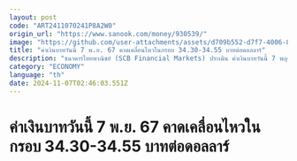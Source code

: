 ```yaml
---
layout: post
code: "ART2411070241P8A2W0"
origin_url: "https://www.sanook.com/money/930539/"
image: "https://github.com/user-attachments/assets/d709b552-d7f7-4006-8e86-ed662ad7901f"
title: "ค่าเงินบาทวันนี้ 7 พ.ย. 67 คาดเคลื่อนไหวในกรอบ 34.30-34.55 บาทต่อดอลลาร์"
description: "ธนาคารไทยพาณิชย์ (SCB Financial Markets) ประเมิน ค่าเงินบาทวันนี้ 7 พฤศจิกายน 2567 คาดเคลื่อนไหวในกรอบ 34.30-34.55 บาทต่อดอลลาร์"
category: "ECONOMY"
language: "th"
date: 2024-11-07T02:46:03.551Z
---
```


# ค่าเงินบาทวันนี้ 7 พ.ย. 67 คาดเคลื่อนไหวในกรอบ 34.30-34.55 บาทต่อดอลลาร์